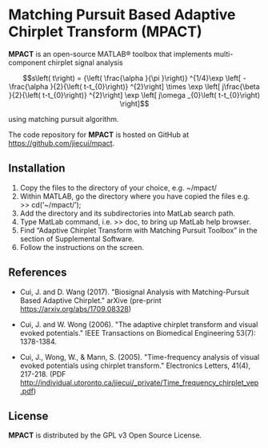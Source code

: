 Matching Pursuit Based Adaptive Chirplet Transform (MPACT)
==========================================================

**MPACT** is an open-source MATLAB® toolbox that implements multi-component chirplet signal analysis

$$s\left( t\right) = {\left( \frac{\alpha }{\pi }\right)} ^{1/4}\exp \left[ -\frac{\alpha }{2}{\left( t-t_{0}\right)} ^{2}\right] \times \exp \left[ j\frac{\beta }{2}{\left( t-t_{0}\right)} ^{2}\right] \exp \left[ j\omega _{0}\left( t-t_{0}\right) \right]$$

using matching pursuit algorithm.

The code repository for **MPACT** is hosted on GitHub at https://github.com/jiecui/mpact.

Installation
------------

1. Copy the files to the directory of your choice, e.g. ~/mpact/
1. Within MATLAB, go the directory where you have copied the files
   e.g. >> cd(‘~/mpact/’);
1. Add the directory and its subdirectories into MatLab search path.
1. Type MatLab command, i.e. >> doc, to bring up MatLab help browser.
1. Find “Adaptive Chirplet Transform with Matching Pursuit Toolbox” in
   the section of Supplemental Software.
1. Follow the instructions on the screen.

References
----------
* Cui, J. and D. Wang (2017). "Biosignal Analysis with Matching-Pursuit Based Adaptive Chirplet." arXive (pre-print https://arxiv.org/abs/1709.08328)

* Cui, J. and W. Wong (2006). "The adaptive chirplet transform and visual evoked potentials." IEEE Transactions on Biomedical Engineering 53(7): 1378-1384.

* Cui, J., Wong, W., & Mann, S. (2005). "Time-frequency analysis of visual evoked potentials using chirplet transform." Electronics Letters, 41(4), 217-218. (PDF http://individual.utoronto.ca/jiecui/_private/Time_frequency_chirplet_vep.pdf)

License
-------
**MPACT** is distributed by the GPL v3 Open Source License.
